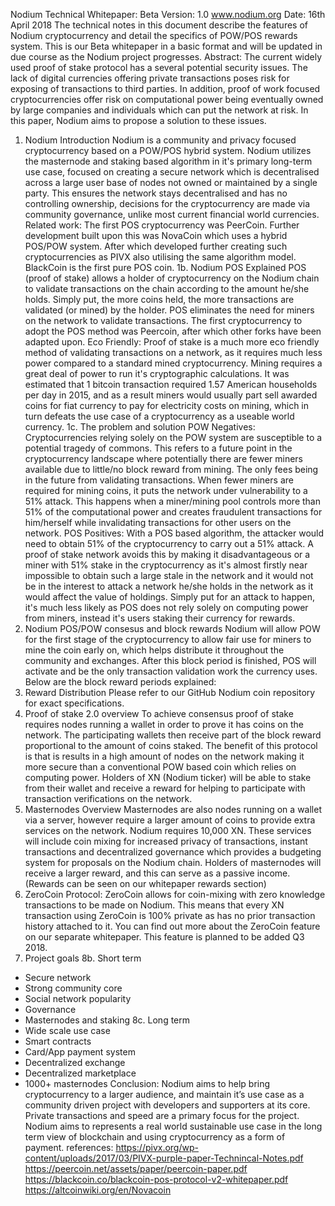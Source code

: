 Nodium Technical Whitepaper: 
Beta Version: 1.0
www.nodium.org
Date: 16th April 2018
The technical notes in this document describe the features of Nodium cryptocurrency and detail the specifics of POW/POS rewards system. This is our Beta whitepaper in a basic format and will be updated in due course as the Nodium project progresses.
Abstract: The current widely used proof of stake protocol has a several potential security issues. The lack of digital currencies offering private transactions poses risk for exposing of transactions to third parties. In addition, proof of work focused cryptocurrencies offer risk on computational power being eventually owned by large companies and individuals which can put the network at risk. In this paper, Nodium aims to propose a solution to these issues.
1. Nodium Introduction
Nodium is a community and privacy focused cryptocurrency based on a POW/POS hybrid system. Nodium utilizes the masternode and staking based algorithm in it's primary long-term use case, focused on creating a secure network which is decentralised across a large user base of nodes not owned or maintained by a single party. This ensures the network stays decentralised and has no controlling ownership, decisions for the cryptocurrency are made via community governance, unlike most current financial world currencies. 
Related work:
The first POS cryptocurrency was PeerCoin. Further development built upon this was NovaCoin which uses a hybrid POS/POW system. After which developed further creating such cryptocurrencies as PIVX also utilising the same algorithm model.  BlackCoin is the first pure POS coin.
1b. Nodium POS Explained
POS (proof of stake) allows a holder of cryptocurrency on the Nodium chain to validate transactions on the chain according to the amount he/she holds. Simply put, the more coins held, the more transactions are validated (or mined) by the holder. POS eliminates the need for miners on the network to validate transactions. The first cryptocurrency to adopt the POS method was Peercoin, after which other forks have been adapted upon. 
Eco Friendly:
Proof of stake is a much more eco friendly method of validating transactions on a network, as it requires much less power compared to a standard mined cryptocurrency. Mining requires a great deal of power to run it's cryptographic calculations. It was estimated that 1 bitcoin transaction required 1.57 American households per day in 2015, and as a result miners would usually part sell awarded coins for fiat currency to pay for electricity costs on mining, which in turn defeats the use case of a cryptocurrency as a useable world currency.
1c. The problem and solution
POW Negatives:
Cryptocurrencies relying solely on the POW system are susceptible to a potential tragedy of commons. This refers to a future point in the cryptocurrency landscape where potentially there are fewer miners available due to little/no block reward from mining. The only fees being in the future from validating transactions. When fewer miners are required for mining coins, it puts the network under vulnerability to a 51% attack. This happens when a miner/mining pool controls more than 51% of the computational power and creates fraudulent transactions for him/herself while invalidating transactions for other users on the network.
POS Positives:
With a POS based algorithm, the attacker would need to obtain 51% of the cryptocurrency to carry out a 51% attack. A proof of stake network avoids this by making it disadvantageous or a miner with 51% stake in the cryptocurrency as it's almost firstly near impossible to obtain such a large stale in the network and it would not be in the interest to attack a network he/she holds in the network as it would affect the value of holdings. Simply put for an attack to happen, it's much less likely as POS does not rely solely on computing power from miners, instead it's users staking their currency for rewards.
2. Nodium POS/POW consesus and block rewards
Nodium will allow POW for the first stage of the cryptocurrency to allow fair use for miners to mine the coin early on, which helps distribute it throughout the community and exchanges. After this block period is finished, POS will activate and be the only transaction validation work the currency uses. Below are the block reward periods explained:
3. Reward Distribution
Please refer to our GitHub Nodium coin repository for exact specifications.
5. Proof of stake 2.0 overview
To achieve consensus proof of stake requires nodes running a wallet in order to prove it has coins on the network. The participating wallets then receive part of the block reward proportional to the amount of coins staked. 
The benefit of this protocol is that is results in a high amount of nodes on the network making it more secure than a conventional POW based coin which relies on computing power. 
Holders of XN (Nodium ticker) will be able to stake from their wallet and receive a reward for helping to participate with transaction verifications on the network.
6. Masternodes Overview
Masternodes are also nodes running on a wallet via a server, however require a larger amount of coins to provide extra services on the network. Nodium requires 10,000 XN. These services will include coin mixing for increased privacy of transactions, instant transactions and decentralized governance which provides a budgeting system for proposals on the Nodium chain.
Holders of masternodes will receive a larger reward, and this can serve as a passive income. (Rewards can be seen on our whitepaper rewards section)
7. ZeroCoin Protocol: 
ZeroCoin allows for coin-mixing with zero knowledge transactions to be made on Nodium. This means that every XN transaction using ZeroCoin is 100% private as has no prior transaction history attached to it. You can find out more about the ZeroCoin feature on our separate whitepaper. This feature is planned to be added Q3 2018. 
8. Project goals
8b. Short term
- Secure network
- Strong community core
- Social network popularity
- Governance
- Masternodes and staking
8c. Long term
- Wide scale use case
- Smart contracts
- Card/App payment system
- Decentralized exchange
- Decentralized marketplace
- 1000+ masternodes
Conclusion:
Nodium aims to help bring cryptocurrency to a larger audience, and maintain it’s use case as a community driven project with developers and supporters at its core. Private transactions and speed are a primary focus for the project. Nodium aims to represents a real world sustainable use case in the long term view of blockchain and using cryptocurrency as a form of payment.
references:
https://pivx.org/wp-content/uploads/2017/03/PIVX-purple-paper-Technincal-Notes.pdf
https://peercoin.net/assets/paper/peercoin-paper.pdf
https://blackcoin.co/blackcoin-pos-protocol-v2-whitepaper.pdf
https://altcoinwiki.org/en/Novacoin
